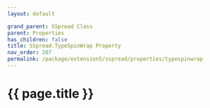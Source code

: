 ```yaml
---
layout: default

grand_parent: SSpread Class
parent: Properties
has_children: false
title: SSpread.TypeSpinWrap Property
nav_order: 207
permalink: /package/extension5/sspread/properties/typespinwrap
---
```

# {{ page.title }}